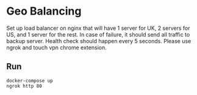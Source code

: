 # Geo Balancing

Set up load balancer on nginx that will have 1 server for UK, 2 servers for US, and 1 server for the rest. In case of failure, it should send all traffic to backup server. Health check should happen every 5 seconds.
Please use ngrok and touch vpn chrome extension.

## Run
```
docker-compose up
ngrok http 80
```
